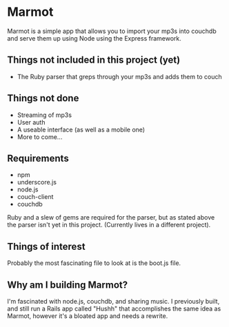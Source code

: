 # Marmot

Marmot is a simple app that allows you to import your mp3s into couchdb and serve them up using Node using the Express framework.

## Things not included in this project (yet)

* The Ruby parser that greps through your mp3s and adds them to couch

## Things not done 

* Streaming of mp3s
* User auth
* A useable interface (as well as a mobile one)
* More to come...     

## Requirements

* npm
* underscore.js
* node.js
* couch-client
* couchdb

Ruby and a slew of gems are required for the parser, but as stated above the parser isn't yet in this project. (Currently lives in a different project). 

## Things of interest

Probably the most fascinating file to look at is the boot.js file.

## Why am I building Marmot?

I'm fascinated with node.js, couchdb, and sharing music. I previously built, and still run a Rails app called "Hushh" that accomplishes the same idea as Marmot, however it's a bloated app and needs a rewrite. 